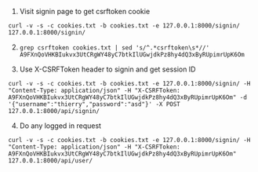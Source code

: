 1. Visit signin page to get csrftoken cookie

`curl -v -s -c cookies.txt -b cookies.txt -e 127.0.0.1:8000/signin/ 127.0.0.1:8000/signin/`
   
2. `grep csrftoken cookies.txt | sed 's/^.*csrftoken\s*//'`
`A9FXnQoVHKBIukvx3UtCRgWY48yC7btkIlUGwjdkPz8hy4dQ3xByRUpimrUpK6Om`

3. Use X-CSRFToken header to signin and get session ID

`curl -v -s -c cookies.txt -b cookies.txt -e 127.0.0.1:8000/signin/ -H "Content-Type: application/json" -H "X-CSRFToken: A9FXnQoVHKBIukvx3UtCRgWY48yC7btkIlUGwjdkPz8hy4dQ3xByRUpimrUpK6Om" -d '{"username":"thierry","password":"asd"}' -X POST 127.0.0.1:8000/api/signin/`

4. Do any logged in request

`curl -v -s -c cookies.txt -b cookies.txt -e 127.0.0.1:8000/signin/ -H "Content-Type: application/json" -H "X-CSRFToken: A9FXnQoVHKBIukvx3UtCRgWY48yC7btkIlUGwjdkPz8hy4dQ3xByRUpimrUpK6Om" 127.0.0.1:8000/api/user/`
